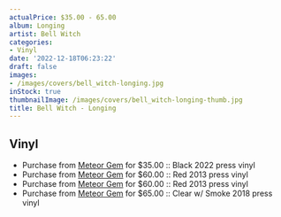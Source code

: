 ```yaml
---
actualPrice: $35.00 - 65.00
album: Longing
artist: Bell Witch
categories:
- Vinyl
date: '2022-12-18T06:23:22'
draft: false
images:
- /images/covers/bell_witch-longing.jpg
inStock: true
thumbnailImage: /images/covers/bell_witch-longing-thumb.jpg
title: Bell Witch - Longing
---
```


## Vinyl
* Purchase from [Meteor Gem](https://meteor-gem.com/products/bell-witch-longing-2xlp-1) for $35.00 :: Black 2022 press vinyl
* Purchase from [Meteor Gem](https://meteor-gem.com/products/bell-witch-longing-2xlp) for $60.00 :: Red 2013 press vinyl
* Purchase from [Meteor Gem](https://meteor-gem.com/products/bell-witch-longing-2xlp-2) for $60.00 :: Red 2013 press vinyl
* Purchase from [Meteor Gem](https://meteor-gem.com/products/bell-witch-longing-2xlp-1) for $65.00 :: Clear w/ Smoke 2018 press vinyl
